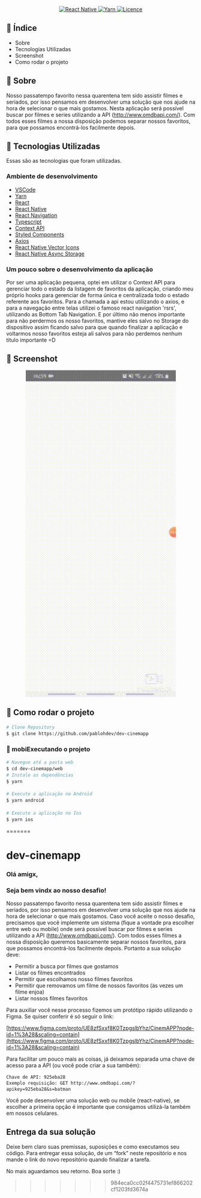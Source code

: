 <p align="center">
  <a href="https://reactnative.dev/">
    <img alt="React Native" src="https://img.shields.io/badge/React%20Native-7519C1">
  </a>
  
  <a href="https://yarnpkg.com/">
    <img alt="Yarn" src="https://img.shields.io/badge/yarn-1.19.0-blue.svg">
  </a>
  
  
  <a href="https://github.com/Naereen/StrapDown.js/blob/master/LICENSE">
    <img alt="Licence" src="https://img.shields.io/github/license/Naereen/StrapDown.js.svg">
  </a>
  
</p>

## :pushpin: Índice

- Sobre
- Tecnologias Utilizadas
- Screenshot
- Como rodar o projeto

## :bookmark: Sobre

Nosso passatempo favorito nessa quarentena tem sido assistir filmes e seriados, por isso pensamos em desenvolver uma solução que nos ajude na hora de selecionar o que mais gostamos. Nesta aplicação será possível buscar por filmes e series utilizando a API (http://www.omdbapi.com/). Com todos esses filmes a nossa disposição podemos separar nossos favoritos, para que possamos encontrá-los facilmente depois.

## :rocket: Tecnologias Utilizadas

Essas são as tecnologias que foram utilizadas.

### Ambiente de desenvolvimento

  - [VSCode](https://code.visualstudio.com/)
  - [Yarn](https://classic.yarnpkg.com/)
  - [React](https://reactjs.org/)
  - [React Native](https://reactnative.dev/)
  - [React Navigation](https://reactnavigation.org/)
  - [Typescript](https://www.typescriptlang.org/)
  - [Context API](https://pt-br.reactjs.org/docs/context.html)
  - [Styled Components](https://styled-components.com/)
  - [Axios](https://github.com/axios/axios)
  - [React Native Vector Icons](https://github.com/oblador/react-native-vector-icons)
  - [React Native Async Storage](https://github.com/react-native-async-storage/async-storage)
  
### Um pouco sobre o desenvolvimento da aplicação

Por ser uma aplicação pequena, optei em utilizar o Context API para gerenciar todo 
o estado da listagem de favoritos da aplicação, criando meu próprio hooks para gerenciar 
de forma única e centralizada todo o estado referente aos favoritos. Para a chamada a 
api estou utilizando o axios, e para a navegação entre telas utilizei o famoso react navigation 'rsrs', utilizando as Bottom Tab Navigation. E por último não menos importante  para não perdermos os nosso favoritos, mantive eles salvo no Storage do dispositivo
assim ficando salvo para que quando finalizar a aplicação e voltarmos nosso favoritos
esteja ali salvos para não perdemos nenhum titulo importante =D  

## :iphone: Screenshot

<div width="" style="display: flex; align-items: 'center'; justify-content: space-evenly">
  <img src="https://github.com/pablohdev/dev-cinemapp/blob/master/.github/images/screen.gif" width="400px">
</div>


## :construction_worker: Como rodar o projeto

```bash
# Clone Repository
$ git clone https://github.com/pablohdev/dev-cinemapp
```

### :iphone: mobiExecutando o projeto

```bash
# Navegue até a pasta web
$ cd dev-cinemapp/web
# Instale as dependências
$ yarn

# Execute a aplicação no Android
$ yarn android

# Execute a aplicação no Ios
$ yarn ios
```
=======
# dev-cinemapp

### Olá amigx,

### Seja bem vindx ao nosso desafio!

Nosso passatempo favorito nessa quarentena tem sido assistir filmes e seriados, por isso pensamos em desenvolver uma solução que nos ajude na hora de selecionar o que mais gostamos. Caso você aceite o nosso desafio, precisamos que você implemente um sistema (fique a vontade pra escolher entre web ou mobile) onde será possível buscar por filmes e series utilizando a API (http://www.omdbapi.com/). Com todos esses filmes a nossa disposição queremos basicamente separar nossos favoritos, para que possamos encontrá-los facilmente depois. Portanto a sua solução deve:

- Permitir a busca por filmes que gostamos
- Listar os filmes encontrados
- Permitir que escolhamos nosso filmes favoritos
- Permitir que removamos um filme de nossos favoritos (às vezes um filme enjoa)
- Listar nossos filmes favoritos

Para auxiliar você nesse processo fizemos um protótipo rápido utilizando o Figma. Se quiser conferir é só seguir o link:

[https://www.figma.com/proto/UE8zfSxxf8K0TzpgslbYhz/CinemAPP?node-id=1%3A28&scaling=contain](https://www.figma.com/proto/UE8zfSxxf8K0TzpgslbYhz/CinemAPP?node-id=1%3A28&scaling=contain)


Para facilitar um pouco mais as coisas, já deixamos separada uma chave de acesso para a API (ou você pode criar a sua também):

```
Chave de API: 925eba28
Exemplo requisição: GET http://www.omdbapi.com/?apikey=925eba28&s=batman
```

Você pode desenvolver uma solução web ou mobile (react-native), se escolher a primeira opção é importante que consigamos utilizá-la também em nossos celulares.

## Entrega da sua solução

Deixe bem claro suas premissas, suposições e como executamos seu código. Para entregar essa solução, de um “fork” neste repositório e nos mande o link do novo repositório quando finalizar a tarefa.


No mais aguardamos seu retorno. Boa sorte :)
>>>>>>> 984eca0cc02f4475731ef866202cf1203fd3674a
